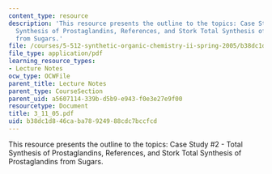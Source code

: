 ```yaml
---
content_type: resource
description: 'This resource presents the outline to the topics: Case Study #2 - Total
  Synthesis of Prostaglandins, References, and Stork Total Synthesis of Prostaglandins
  from Sugars.'
file: /courses/5-512-synthetic-organic-chemistry-ii-spring-2005/b38dc1d846caba78924988cdc7bccfcd_3_11_05.pdf
file_type: application/pdf
learning_resource_types:
- Lecture Notes
ocw_type: OCWFile
parent_title: Lecture Notes
parent_type: CourseSection
parent_uid: a5607114-339b-d5b9-e943-f0e3e27e9f00
resourcetype: Document
title: 3_11_05.pdf
uid: b38dc1d8-46ca-ba78-9249-88cdc7bccfcd
---
```

This resource presents the outline to the topics: Case Study #2 - Total Synthesis of Prostaglandins, References, and Stork Total Synthesis of Prostaglandins from Sugars.

